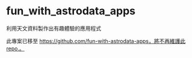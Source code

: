 # fun_with_astrodata_apps
利用天文資料製作出有趣體驗的應用程式

此專案已移至 https://github.com/fun-with-astrodata-apps，將不再維護此repo.。

